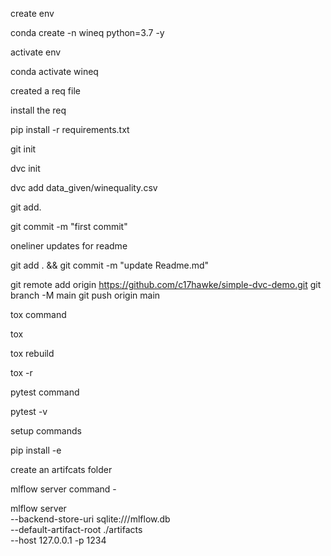 create env

conda create -n wineq python=3.7 -y

activate env

conda activate wineq


created a req file

install the req

pip install -r requirements.txt

git init

dvc init

dvc add data_given/winequality.csv

git add.

git  commit -m "first commit"

oneliner updates for readme

git add . && git commit -m "update Readme.md"

git remote add origin https://github.com/c17hawke/simple-dvc-demo.git
git branch -M main
git push origin main

tox command

 tox

tox rebuild

tox -r

pytest command

pytest -v


setup commands 

pip install -e

create an artifcats folder

mlflow server command -

mlflow server \
    --backend-store-uri sqlite:///mlflow.db \
    --default-artifact-root ./artifacts \
    --host 127.0.0.1 -p 1234
